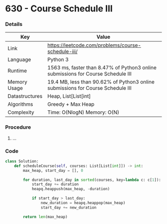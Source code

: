 # 630 - Course Schedule III

### Details

| Key | Value |
| --- | ----- |
| Link | https://leetcode.com/problems/course-schedule-iii/
| Language | Python 3
| Runtime | 1563 ms, faster than 8.47% of Python3 online submissions for Course Schedule III
| Memory Usage | 19.4 MB, less than 90.62% of Python3 online submissions for Course Schedule III
| Datastructures | Heap, List[List[int]
| Algorithms | Greedy + Max Heap
| Complexity | Time: O(NlogN) Memory: O(N)

### Procedure

1. ...

### Code

```python
class Solution:
    def scheduleCourse(self, courses: List[List[int]]) -> int:
        max_heap, start_day = [], 0
        
        for duration, last_day in sorted(courses, key=lambda c: c[1]):
            start_day += duration
            heapq.heappush(max_heap, -duration)
            
            if start_day > last_day:
                new_duration = heapq.heappop(max_heap)
                start_day += new_duration
        
        return len(max_heap)
```
